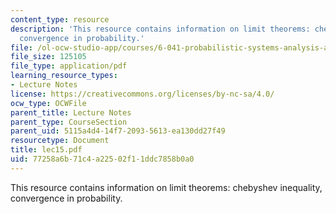 ```yaml
---
content_type: resource
description: 'This resource contains information on limit theorems: chebyshev inequality,
  convergence in probability.'
file: /ol-ocw-studio-app/courses/6-041-probabilistic-systems-analysis-and-applied-probability-spring-2006/77258a6b71c4a22502f11ddc7858b0a0_lec15.pdf
file_size: 125105
file_type: application/pdf
learning_resource_types:
- Lecture Notes
license: https://creativecommons.org/licenses/by-nc-sa/4.0/
ocw_type: OCWFile
parent_title: Lecture Notes
parent_type: CourseSection
parent_uid: 5115a4d4-14f7-2093-5613-ea130dd27f49
resourcetype: Document
title: lec15.pdf
uid: 77258a6b-71c4-a225-02f1-1ddc7858b0a0
---
```

This resource contains information on limit theorems: chebyshev inequality, convergence in probability.